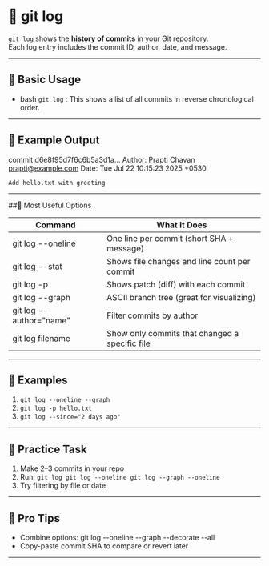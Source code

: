 # 📜 git log

`git log` shows the **history of commits** in your Git repository.  
Each log entry includes the commit ID, author, date, and message.

---

## 🔹 Basic Usage

- bash
`git log` : This shows a list of all commits in reverse chronological order.

---

## 🔹 Example Output

commit d6e8f95d7f6c6b5a3d1a...
Author: Prapti Chavan <prapti@example.com>
Date:   Tue Jul 22 10:15:23 2025 +0530

    Add hello.txt with greeting

--- 

##🔹 Most Useful Options

| Command | 	What it Does | 
| --- | --- |
| git log --oneline | 	One line per commit (short SHA + message) | 
| git log --stat | Shows file changes and line count per commit | 
| git log -p | Shows patch (diff) with each commit | 
| git log --graph | ASCII branch tree (great for visualizing) | 
| git log --author="name" | Filter commits by author | 
| git log filename | Show only commits that changed a specific file | 

---

## 🔹 Examples
1. `git log --oneline --graph`
2. `git log -p hello.txt`
3. `git log --since="2 days ago"`


---

## 🧪 Practice Task
1. Make 2–3 commits in your repo
2. Run:
   `git log
    git log --oneline
    git log --graph --oneline`
3. Try filtering by file or date

---

## 🧠 Pro Tips

- Combine options: git log --oneline --graph --decorate --all
- Copy-paste commit SHA to compare or revert later

---

